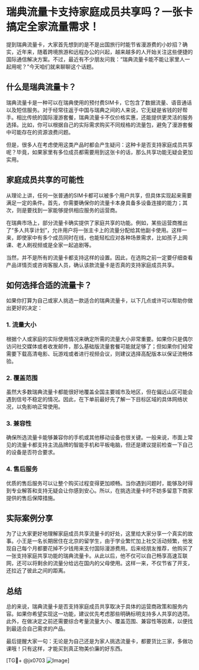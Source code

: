 # 瑞典流量卡支持家庭成员共享吗？一张卡搞定全家流量需求！

提到瑞典流量卡，大家首先想到的是不是出国旅行时能节省漫游费的小妙招？确实，近年来，随着跨境旅游和远程办公的兴起，越来越多的人开始关注这些便捷的国际通信解决方案。不过，最近有不少朋友问我：“瑞典流量卡能不能让家里人一起用呢？”今天咱们就来聊聊这个话题。

## 什么是瑞典流量卡？

瑞典流量卡是一种可以在瑞典使用的预付费SIM卡，它包含了数据流量、语音通话以及短信服务。对于经常往返于中国与瑞典之间的人来说，它无疑是省钱的好帮手。相比传统的国际漫游套餐，瑞典流量卡不仅价格实惠，还能提供更灵活的服务选择。比如，你可以根据自己的实际需求购买不同规格的流量包，避免了漫游套餐中可能存在的资源浪费问题。

但是，很多人在考虑使用这类产品时都会产生疑问：这种卡是否支持家庭成员共享呢？毕竟，如果家里有多位成员都需要用到这张卡的话，那么共享功能无疑会更加实用。

## 家庭成员共享的可能性

从理论上讲，任何一张普通的SIM卡都可以被多个用户共享，但具体实现起来需要满足一定的条件。首先，你需要确保你的流量卡本身具备多设备连接的能力；其次，则是要找到一家能够提供相应服务的运营商。

在瑞典市场上，部分流量卡确实提供了家庭共享的功能。例如，某些运营商推出了“多人共享计划”，允许用户将一张主卡上的流量分配给其他副卡使用。这样一来，即使家中有多个成员同时在线，也能轻松应对各种场景需求，比如孩子上网课、老人刷视频或是全家一起追剧等。

当然，并不是所有的流量卡都支持这样的设置。因此，在选购之前一定要仔细查看产品详情页或咨询客服人员，确认该款流量卡是否真的支持家庭成员共享。

## 如何选择合适的流量卡？

如果你打算为自己或家人挑选一款适合的瑞典流量卡，以下几点或许可以帮助你做出更好的决定：

### 1. 流量大小
根据个人或家庭的实际使用情况来确定所需的流量大小非常重要。如果你只是偶尔访问社交媒体或者收发邮件，那么基础版流量套餐可能就足够了；但如果你们经常需要下载高清电影、玩游戏或者进行视频会议，则建议选择高配版本以保证流畅体验。

### 2. 覆盖范围
虽然大多数瑞典流量卡都能很好地覆盖全国主要城市及地区，但在偏远山区可能会遇到信号不稳定的情况。因此，在下单前最好先了解一下目标区域的具体网络状况，以免影响正常使用。

### 3. 兼容性
确保所选流量卡能够兼容你的手机或其他移动设备也很关键。一般来说，市面上常见的流量卡都支持主流品牌的智能手机和平板电脑，但还是建议提前检查一下自己的设备是否符合要求。

### 4. 售后服务
优质的售后服务可以让整个购买过程变得更加顺畅。当你遇到问题时，能够及时得到专业解答和支持无疑会让你感到安心。所以，在挑选流量卡时不妨多留意下商家提供的售后保障措施。

## 实际案例分享

为了让大家更好地理解家庭成员共享流量卡的好处，这里给大家分享一个真实的故事。小王是一名长期居住在北京的留学生，由于学业繁忙加上社交活动频繁，他发现自己每个月都要花掉不少钱用来支付国际漫游费用。后来经朋友推荐，他购买了一张支持家庭共享功能的瑞典流量卡。从此以后，他不仅可以自己畅享高速互联网，还可以将剩余的流量分给远在国内的父母使用。这样一来，不仅节省了开支，还拉近了彼此之间的距离。

## 总结

总的来说，瑞典流量卡是否支持家庭成员共享取决于具体的运营商政策和服务内容。如果你希望实现这一功能，建议优先考虑那些明确标明支持多人共享的选项。此外，在做决定之前还需要综合考量流量大小、覆盖范围、兼容性等因素，以便找到最适合自己需求的产品。

最后提醒大家一句：无论是为自己还是为家人挑选流量卡，都要货比三家，多做功课哦！只有这样，才能买到真正物美价廉的好东西。

[TG💪+ @jx0703 ![Image](https://github.com/user-attachments/assets/dbca1d08-cadb-493c-b0ec-ad6f7a83f270)]